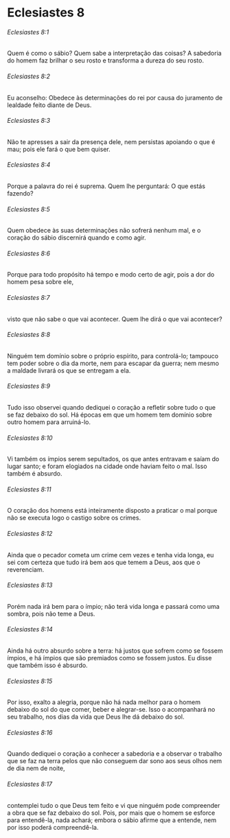 # Eclesiastes 8

###### Eclesiastes 8:1

Quem é como o sábio? Quem sabe a interpretação das coisas? A sabedoria do homem faz brilhar o seu rosto e transforma a dureza do seu rosto.

###### Eclesiastes 8:2

Eu aconselho: Obedece às determinações do rei por causa do juramento de lealdade feito diante de Deus.

###### Eclesiastes 8:3

Não te apresses a sair da presença dele, nem persistas apoiando o que é mau; pois ele fará o que bem quiser.

###### Eclesiastes 8:4

Porque a palavra do rei é suprema. Quem lhe perguntará: O que estás fazendo?

###### Eclesiastes 8:5

Quem obedece às suas determinações não sofrerá nenhum mal, e o coração do sábio discernirá quando e como agir.

###### Eclesiastes 8:6

Porque para todo propósito há tempo e modo certo de agir, pois a dor do homem pesa sobre ele,

###### Eclesiastes 8:7

visto que não sabe o que vai acontecer. Quem lhe dirá o que vai acontecer?

###### Eclesiastes 8:8

Ninguém tem domínio sobre o próprio espírito, para controlá-lo; tampouco tem poder sobre o dia da morte, nem para escapar da guerra; nem mesmo a maldade livrará os que se entregam a ela.

###### Eclesiastes 8:9

Tudo isso observei quando dediquei o coração a refletir sobre tudo o que se faz debaixo do sol. Há épocas em que um homem tem domínio sobre outro homem para arruiná-lo.

###### Eclesiastes 8:10

Vi também os ímpios serem sepultados, os que antes entravam e saíam do lugar santo; e foram elogiados na cidade onde haviam feito o mal. Isso também é absurdo.

###### Eclesiastes 8:11

O coração dos homens está inteiramente disposto a praticar o mal porque não se executa logo o castigo sobre os crimes.

###### Eclesiastes 8:12

Ainda que o pecador cometa um crime cem vezes e tenha vida longa, eu sei com certeza que tudo irá bem aos que temem a Deus, aos que o reverenciam.

###### Eclesiastes 8:13

Porém nada irá bem para o ímpio; não terá vida longa e passará como uma sombra, pois não teme a Deus.

###### Eclesiastes 8:14

Ainda há outro absurdo sobre a terra: há justos que sofrem como se fossem ímpios, e há ímpios que são premiados como se fossem justos. Eu disse que também isso é absurdo.

###### Eclesiastes 8:15

Por isso, exalto a alegria, porque não há nada melhor para o homem debaixo do sol do que comer, beber e alegrar-se. Isso o acompanhará no seu trabalho, nos dias da vida que Deus lhe dá debaixo do sol.

###### Eclesiastes 8:16

Quando dediquei o coração a conhecer a sabedoria e a observar o trabalho que se faz na terra pelos que não conseguem dar sono aos seus olhos nem de dia nem de noite,

###### Eclesiastes 8:17

contemplei tudo o que Deus tem feito e vi que ninguém pode compreender a obra que se faz debaixo do sol. Pois, por mais que o homem se esforce para entendê-la, nada achará; embora o sábio afirme que a entende, nem por isso poderá compreendê-la.

